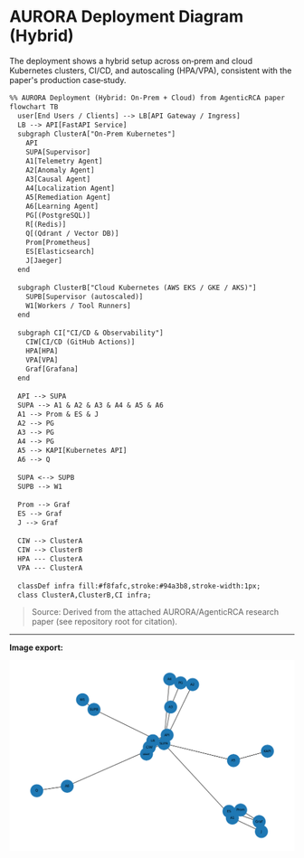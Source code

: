 # AURORA Deployment Diagram (Hybrid)

The deployment shows a hybrid setup across on‑prem and cloud Kubernetes clusters, CI/CD, and autoscaling (HPA/VPA), consistent with the paper's production case‑study.

```mermaid
%% AURORA Deployment (Hybrid: On‑Prem + Cloud) from AgenticRCA paper
flowchart TB
  user[End Users / Clients] --> LB[API Gateway / Ingress]
  LB --> API[FastAPI Service]
  subgraph ClusterA["On‑Prem Kubernetes"]
    API
    SUPA[Supervisor]
    A1[Telemetry Agent]
    A2[Anomaly Agent]
    A3[Causal Agent]
    A4[Localization Agent]
    A5[Remediation Agent]
    A6[Learning Agent]
    PG[(PostgreSQL)]
    R[(Redis)]
    Q[(Qdrant / Vector DB)]
    Prom[Prometheus]
    ES[Elasticsearch]
    J[Jaeger]
  end

  subgraph ClusterB["Cloud Kubernetes (AWS EKS / GKE / AKS)"]
    SUPB[Supervisor (autoscaled)]
    W1[Workers / Tool Runners]
  end

  subgraph CI["CI/CD & Observability"]
    CIW[CI/CD (GitHub Actions)]
    HPA[HPA]
    VPA[VPA]
    Graf[Grafana]
  end

  API --> SUPA
  SUPA --> A1 & A2 & A3 & A4 & A5 & A6
  A1 --> Prom & ES & J
  A2 --> PG
  A3 --> PG
  A4 --> PG
  A5 --> KAPI[Kubernetes API]
  A6 --> Q

  SUPA <--> SUPB
  SUPB --> W1

  Prom --> Graf
  ES --> Graf
  J --> Graf

  CIW --> ClusterA
  CIW --> ClusterB
  HPA --- ClusterA
  VPA --- ClusterA

  classDef infra fill:#f8fafc,stroke:#94a3b8,stroke-width:1px;
  class ClusterA,ClusterB,CI infra;
```

> Source: Derived from the attached AURORA/AgenticRCA research paper (see repository root for citation).


---

**Image export:**

![aurora-deployment.png](img/aurora-deployment.png)
